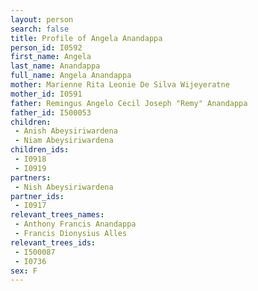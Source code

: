 ```yaml
---
layout: person
search: false
title: Profile of Angela Anandappa
person_id: I0592
first_name: Angela
last_name: Anandappa
full_name: Angela Anandappa
mother: Marienne Rita Leonie De Silva Wijeyeratne
mother_id: I0591
father: Remingus Angelo Cecil Joseph "Remy" Anandappa
father_id: I500053
children:
 - Anish Abeysiriwardena
 - Niam Abeysiriwardena
children_ids:
 - I0918
 - I0919
partners:
 - Nish Abeysiriwardena
partner_ids:
 - I0917
relevant_trees_names:
 - Anthony Francis Anandappa
 - Francis Dionysius Alles
relevant_trees_ids:
 - I500087
 - I0736
sex: F
---
```


